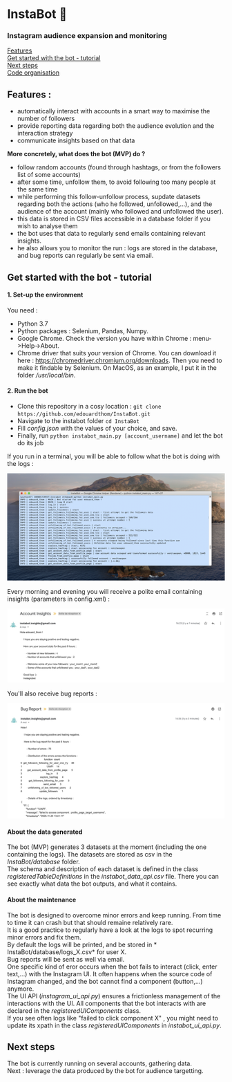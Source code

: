 # InstaBot 🤖  
    
### Instagram audience expansion and monitoring  
  
[Features](#part1)  
[Get started with the bot - tutorial](#part2)  
[Next steps](#part3)  
[Code organisation](#part4)   
   
## Features :  
* automatically interact with accounts in a smart way to maximise the number of followers 
* provide reporting data regarding both the audience evolution and the interaction strategy 
* communicate insights based on that data  
   
**More concretely, what does the bot (MVP) do ?**  
* follow random accounts (found through hashtags, or from the followers list of some accounts)   
* after some time, unfollow them, to avoid following too many people at the same time
* while performing this follow-unfollow process, supdate datasets regarding both the actions (who he followed, unfollowed,...), and the audience of the account (mainly who followed and unfollowed the user).  
* this data is stored in CSV files accessible in a database folder if you wish to analyse them  
* the bot uses that data to regularly send emails containing relevant insights.  
* he also allows you to monitor the run : logs are stored in the database, and bug reports can regularly be sent via email.  
    
## Get started with the bot - tutorial  
#### 1. Set-up the environment 
You need :  
* Python 3.7
* Python packages : Selenium, Pandas, Numpy.  
* Google Chrome. Check the version you have within Chrome : menu->Help->About.
* Chrome driver that suits your version of Chrome. You can download it here : https://chromedriver.chromium.org/downloads. Then you need to make it findable by Selenium. On MacOS, as an example, I put it in the folder */usr/local/bin*.  
#### 2. Run the bot
* Clone this repository in a cosy location : `git clone https://github.com/edouardthom/InstaBot.git`
* Navigate to the instabot folder `cd InstaBot`  
* Fill *config.json* with the values of your choice, and save.  
* Finally, run `python instabot_main.py [account_username]` and let the bot do its job      
  
If you run in a terminal, you will be able to follow what the bot is doing with the logs :  
  
![Alt text](/documentation/screenshot_terminal.png?raw=true)  
  
Every morning and evening you will receive a polite email containing insights (parameters in config.xml) :  

![Alt text](/documentation/screenshot_insights_email.png?raw=true)   
  
You'll also receive bug reports :  

![Alt text](/documentation/screenshot_bug_report.png?raw=true)  
   
#### About the data generated  
The bot (MVP) generates 3 datasets at the moment (including the one containing the logs).
The datasets are stored as csv in the *InstaBot/database* folder.  
The schema and description of each dataset is defined in the class *registeredTableDefinitions* in the *instabot_data_api.csv* file. There you can see exactly what data the bot outputs, and what it contains.
#### About the maintenance  
The bot is designed to overcome minor errors and keep running. From time to time it can crash but that should remaine relatively rare.    
It is a good practice to regularly have a look at the logs to spot recurring minor errors and fix them.  
By default the logs will be printed, and be stored in * InstaBot/database/logs_X.csv* for user X.  
Bug reports will be sent as well via email.  
One specific kind of eror occurs when the bot fails to interact (click, enter text,...) with the Instagram UI. It often happens when the source code of Instagram changed, and the bot cannot find a component (button,...) anymore.  
The UI API (*instagram_ui_api.py*) ensures a frictionless management of the interactions with the UI. All components that the bot interacts with are declared in the *registeredUIComponents* class.  
If you see often logs like "failed to click component X" , you might need to update its xpath in the class *registeredUIComponents* in *instabot_ui_api.py*.
   
## Next steps
The bot is currently running on several accounts, gathering data.   
Next : leverage the data produced by the bot for audience targetting.